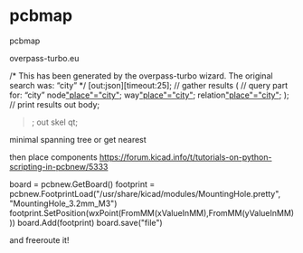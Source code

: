 # pcbmap
pcbmap

overpass-turbo.eu

/*
This has been generated by the overpass-turbo wizard.
The original search was:
“city”
*/
[out:json][timeout:25];
// gather results
(
  // query part for: “city”
  node["place"="city"]({{bbox}});
  way["place"="city"]({{bbox}});
  relation["place"="city"]({{bbox}});
);
// print results
out body;
>;
out skel qt;

minimal spanning tree or get nearest

then place components
https://forum.kicad.info/t/tutorials-on-python-scripting-in-pcbnew/5333

board = pcbnew.GetBoard()
footprint = pcbnew.FootprintLoad("/usr/share/kicad/modules/MountingHole.pretty", "MountingHole_3.2mm_M3")
footprint.SetPosition(wxPoint(FromMM(xValueInMM),FromMM(yValueInMM)))
board.Add(footprint)
board.save("file")

and freeroute it!
